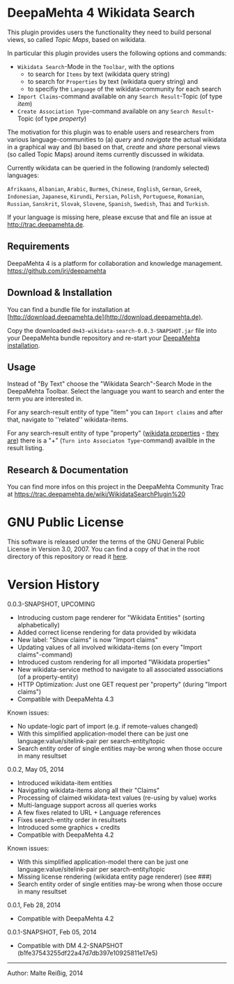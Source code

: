 
# DeepaMehta 4 Wikidata Search

This plugin  provides users the functionality they need to build personal views, so called _Topic Maps_, based on wikidata.

In particular this plugin provides users the following options and commands:

*   `Wikidata Search`-Mode in the `Toolbar`, with the options
    *    to search for `Items` by text (wikidata query string)
    *    to search for `Properties` by text (wikidata query string) and
    *    to specifiy the `Language` of the wikidata-community for each search
*   `Import Claims`-command available on any `Search Result`-Topic (of type _item_)
*   `Create Association Type`-command available on any `Search Result`-Topic (of type _property_)

The motivation for this plugin was to enable users and researchers from various language-communities to (a) _query_ and _navigate_ the actual wikidata in a graphical way and (b) based on that, _create_ and _share_ personal views (so called Topic Maps) around items currently discussed in wikidata.

Currently wikidata can be queried  in the following (randomly selected) languages:

`Afrikaans`, `Albanian`, `Arabic`, `Burmes`, `Chinese`, `English`, `German`, `Greek`, `Indonesian`, `Japanese`, `Kirundi`, `Persian`, `Polish`, `Portuguese`, `Romanian`, `Russian`, `Sanskrit`, `Slovak`, `Slovene`, `Spanish`, `Swedish`, `Thai` and `Turkish`.

If your language is missing here, please excuse that and file an issue at http://trac.deepamehta.de.


## Requirements

DeepaMehta 4 is a platform for collaboration and knowledge management.
https://github.com/jri/deepamehta

## Download & Installation

You can find a bundle file for installation at [http://download.deepamehta.de](http://download.deepamehta.de).

Copy the downloaded `dm43-wikidata-search-0.0.3-SNAPSHOT.jar` file into your DeepaMehta bundle repository and re-start your [DeepaMehta installation](https://github.com/jri/deepamehta#requirements).

## Usage

Instead of "By Text" choose the "Wikidata Search"-Search Mode in the DeepaMehta Toolbar. Select the language you want to search and enter the term you are interested in.

For any search-result entity of type "item" you can `Import claims` and after that, navigate to ''related'' wikidata-items.

For any search-result entity of type "property" ([wikidata properties](http://meta.wikimedia.org/wiki/Wikidata/Data_model#Properties) - [they are](https://www.wikidata.org/wiki/Wikidata:List_of_properties)) there is a "+" (`Turn into Associaton Type`-command) availble in the result listing.

## Research & Documentation

You can find more infos on this project in the DeepaMehta Community Trac at https://trac.deepamehta.de/wiki/WikidataSearchPlugin%20

# GNU Public License

This software is released under the terms of the GNU General Public License in Version 3.0, 2007. You can find a copy of that in the root directory of this repository or read it [here](http://www.gnu.org/licenses/gpl).

# Version History

0.0.3-SNAPSHOT, UPCOMING
- Introducing custom page renderer for "Wikidata Entities" (sorting alphabetically)
- Added correct license rendering for data provided by wikidata
- New label: "Show claims" is now "Import claims"
- Updating values of all involved wikidata-items (on every "Import claims"-command)
- Introduced custom rendering for all imported "Wikidata properties"
- New wikidata-service method to navigate to all associated associations (of a property-entity)
- HTTP Optimization: Just one GET request per "property" (during "Import claims")
- Compatible with DeepaMehta 4.3

Known issues:
- No update-logic part of import (e.g. if remote-values changed)
- With this simplified application-model there can be just one 
  language:value/sitelink-pair per search-entity/topic
- Search entity order of single entities may-be wrong when 
  those occure in many resultset

0.0.2, May 05, 2014
- Introduced wikidata-item entities
- Navigating wikidata-items along all their "Claims"
- Processing of claimed wikidata-text values (re-using by value) works
- Multi-language support across all queries works
- A few fixes related to URL + Language references
- Fixes search-entity order in resultsets
- Introduced some graphics + credits
- Compatible with DeepaMehta 4.2

Known issues:
- With this simplified application-model there can be just one 
  language:value/sitelink-pair per search-entity/topic
- Missing license rendering (wikidata entity page renderer) (see ###)
- Search entity order of single entities may-be wrong when 
  those occure in many resultset

0.0.1, Feb 28, 2014
- Compatible with DeepaMehta 4.2

0.0.1-SNAPSHOT, Feb 05, 2014

- Compatible with DM 4.2-SNAPSHOT (b1fe37543255df22a47d7db397e10925811e17e5)

--------------------------
Author: Malte Reißig, 2014

